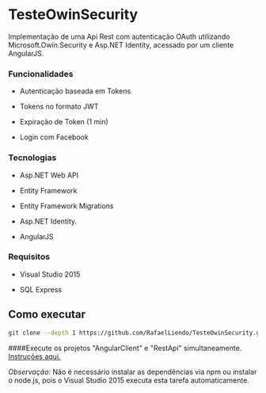 # TesteOwinSecurity
Implementação de uma Api Rest com autenticação OAuth utilizando Microsoft.Owin.Security e Asp.NET Identity, acessado por um cliente AngularJS.

### Funcionalidades

* Autenticação baseada em Tokens

* Tokens no formato JWT

* Expiração de Token (1 min)

* Login com Facebook

### Tecnologias

* Asp.NET Web API

* Entity Framework

* Entity Framework Migrations

* Asp.NET Identity.

* AngularJS

### Requisitos

* Visual Studio 2015

* SQL Express


## Como executar

```bash
git clone --depth 1 https://github.com/RafaelLiendo/TesteOwinSecurity.git
```

####Execute os projetos "AngularClient" e "RestApi" simultaneamente. [Instruções aqui.](https://msdn.microsoft.com/en-us/library/ms165413.aspx)


*Observação*: Não é necessário instalar as dependências via npm ou instalar o node.js, pois o Visual Studio 2015 executa esta tarefa automaticamente.



